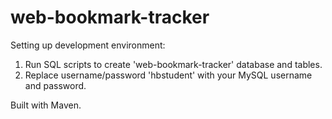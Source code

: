 # web-bookmark-tracker

Setting up development environment:
1. Run SQL scripts to create 'web-bookmark-tracker' database and tables.
2. Replace username/password 'hbstudent' with your MySQL username and password.

Built with Maven.
